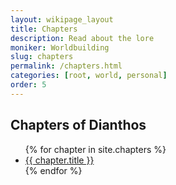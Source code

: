 ```yaml
---
layout: wikipage_layout
title: Chapters
description: Read about the lore
moniker: Worldbuilding
slug: chapters
permalink: /chapters.html
categories: [root, world, personal]
order: 5
---
```

<h2>Chapters of Dianthos</h2>
<ul>
   {% for chapter in site.chapters %}
         <li><a href="{{ chapter.url }}">{{ chapter.title }}</a></li>
   {% endfor %}
</ul>
